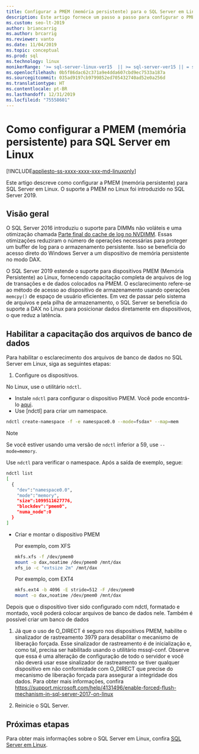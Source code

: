```yaml
---
title: Configurar a PMEM (memória persistente) para o SQL Server em Linux
description: Este artigo fornece um passo a passo para configurar o PMEM no Linux.
ms.custom: seo-lt-2019
author: briancarrig
ms.author: brcarrig
ms.reviewer: vanto
ms.date: 11/04/2019
ms.topic: conceptual
ms.prod: sql
ms.technology: linux
monikerRange: '>= sql-server-linux-ver15  || >= sql-server-ver15 || = sqlallproducts-allversions'
ms.openlocfilehash: 0b5f86dac62c371a9e4dda607cbd9ec7533a187a
ms.sourcegitcommit: 035ad9197cb9799852ed705432740ad52e0a256d
ms.translationtype: HT
ms.contentlocale: pt-BR
ms.lasthandoff: 12/31/2019
ms.locfileid: "75558601"
---
```

# <a name="how-to-configure-persistent-memory-pmem-for-sql-server-on-linux"></a>Como configurar a PMEM (memória persistente) para SQL Server em Linux

[!INCLUDE[appliesto-ss-xxxx-xxxx-xxx-md-linuxonly](../includes/appliesto-ss-xxxx-xxxx-xxx-md-linuxonly.md)]

Este artigo descreve como configurar a PMEM (memória persistente) para SQL Server em Linux. O suporte a PMEM no Linux foi introduzido no SQL Server 2019.

## <a name="overview"></a>Visão geral

O SQL Server 2016 introduziu o suporte para DIMMs não voláteis e uma otimização chamada [Parte final do cache de log no NVDIMM]( https://blogs.msdn.microsoft.com/bobsql/2016/11/08/how-it-works-it-just-runs-faster-non-volatile-memory-sql-server-tail-of-log-caching-on-nvdimm/). Essas otimizações reduziram o número de operações necessárias para proteger um buffer de log para o armazenamento persistente. Isso se beneficia do acesso direto do Windows Server a um dispositivo de memória persistente no modo DAX.

O SQL Server 2019 estende o suporte para dispositivos PMEM (Memória Persistente) ao Linux, fornecendo capacitação completa de arquivos de log de transações e de dados colocados na PMEM. O esclarecimento refere-se ao método de acesso ao dispositivo de armazenamento usando operações `memcpy()` de espaço de usuário eficientes. Em vez de passar pelo sistema de arquivos e pela pilha de armazenamento, o SQL Server se beneficia do suporte a DAX no Linux para posicionar dados diretamente em dispositivos, o que reduz a latência.

## <a name="enable-enlightenment-of-database-files"></a>Habilitar a capacitação dos arquivos de banco de dados
Para habilitar o esclarecimento dos arquivos de banco de dados no SQL Server em Linux, siga as seguintes etapas:

1. Configure os dispositivos.

  No Linux, use o utilitário `ndctl`.

  - Instale `ndctl` para configurar o dispositivo PMEM. Você pode encontrá-lo [aqui](https://docs.pmem.io/getting-started-guide/installing-ndctl).
  - Use [ndctl] para criar um namespace.

  ```bash 
  ndctl create-namespace -f -e namespace0.0 --mode=fsdax* --map=mem
  ```

  >[!NOTE]
  >Se você estiver usando uma versão de `ndctl` inferior a 59, use `--mode=memory`.

  Use `ndctl` para verificar o namespace. Após a saída de exemplo, segue:

```bash
ndctl list
[
  {
    "dev":"namespace0.0",
    "mode":"memory",
    "size":1099511627776,
    "blockdev":"pmem0",
    "numa_node":0
  }
]
```

  - Criar e montar o dispositivo PMEM

    Por exemplo, com XFS

    ```bash
    mkfs.xfs -f /dev/pmem0
    mount -o dax,noatime /dev/pmem0 /mnt/dax
    xfs_io -c "extsize 2m" /mnt/dax
    ```

    Por exemplo, com EXT4

    ```bash
    mkfs.ext4 -b 4096 -E stride=512 -F /dev/pmem0
    mount -o dax,noatime /dev/pmem0 /mnt/dax
    ```

  Depois que o dispositivo tiver sido configurado com ndctl, formatado e montado, você poderá colocar arquivos de banco de dados nele. Também é possível criar um banco de dados 

1. Já que o uso de O_DIRECT é seguro nos dispositivos PMEM, habilite o sinalizador de rastreamento 3979 para desabilitar o mecanismo de liberação forçada. Esse sinalizador de rastreamento é de inicialização e, como tal, precisa ser habilitado usando o utilitário mssql-conf. Observe que essa é uma alteração de configuração de todo o servidor e você não deverá usar esse sinalizador de rastreamento se tiver qualquer dispositivo em não conformidade com O_DIRECT que precise do mecanismo de liberação forçada para assegurar a integridade dos dados. Para obter mais informações, confira https://support.microsoft.com/help/4131496/enable-forced-flush-mechanism-in-sql-server-2017-on-linux

1. Reinicie o SQL Server.

## <a name="next-steps"></a>Próximas etapas

Para obter mais informações sobre o SQL Server em Linux, confira [SQL Server em Linux](sql-server-linux-overview.md).
